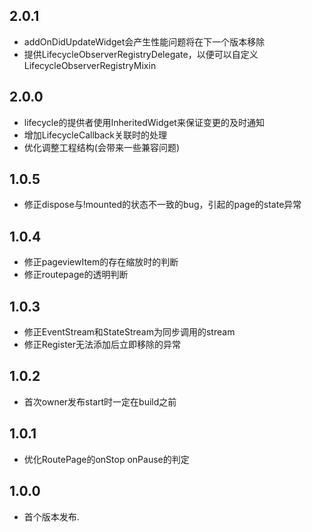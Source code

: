 ## 2.0.1

* addOnDidUpdateWidget会产生性能问题将在下一个版本移除
* 提供LifecycleObserverRegistryDelegate，以便可以自定义LifecycleObserverRegistryMixin

## 2.0.0

* lifecycle的提供者使用InheritedWidget来保证变更的及时通知
* 增加LifecycleCallback关联时的处理
* 优化调整工程结构(会带来一些兼容问题)

## 1.0.5

* 修正dispose与!mounted的状态不一致的bug，引起的page的state异常

## 1.0.4

* 修正pageviewItem的存在缩放时的判断
* 修正routepage的透明判断

## 1.0.3

* 修正EventStream和StateStream为同步调用的stream
* 修正Register无法添加后立即移除的异常

## 1.0.2

* 首次owner发布start时一定在build之前

## 1.0.1

* 优化RoutePage的onStop onPause的判定

## 1.0.0

* 首个版本发布.
